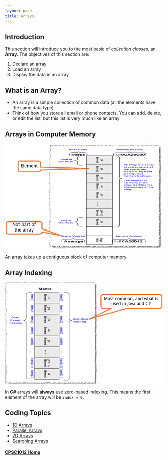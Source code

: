 ```yaml
---
layout: page
title: Arrays
---
```

## Introduction
This section will introduce you to the most basic of _collection classes_, an **Array**. The objectives of this section are:
1. Declare an array
2. Load an array
3. Display the data in an array

## What is an Array?
* An array is a simple collection of common data (all the elements have the same data type)
* Think of how you store all email or phone contacts. You can add, delete, or edit the list, but this list is very much like an array

## Arrays in Computer Memory
![array-in-memory](files/array-in-memory.jpg)

An array takes up a contiguous block of computer memory.

## Array Indexing
![array-indexing](files/array-indexing.jpg)

In **C#** arrays will **always** use zero-based indexing. This means the first element of the array will be `index = 0`.

## Coding Topics
* [1D Arrays](1d-array.md)
* [Parallel Arrays](parallel.md)
* [2D Arrays](2d-array.md)
* [Searching Arrays](searching-arrays.md)

#### [CPSC1012 Home](../)

